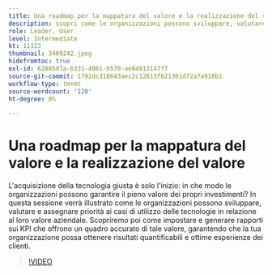 ```yaml
---
title: Una roadmap per la mappatura del valore e la realizzazione del valore
description: scopri come le organizzazioni possono sviluppare, valutare e assegnare priorità ai casi di utilizzo delle tecnologie in relazione al loro valore aziendale, impostare e creare rapporti sui KPI per garantire risultati quantificabili e una migliore esperienza dei clienti.
role: Leader, User
level: Intermediate
kt: 11123
thumbnail: 3409242.jpeg
hidefromtoc: true
exl-id: 62885d7a-6331-4061-b570-ae04913147f7
source-git-commit: 1792dc318643aec2c12613f621361d72a7a918b1
workflow-type: tm+mt
source-wordcount: '120'
ht-degree: 0%

---
```


# Una roadmap per la mappatura del valore e la realizzazione del valore

L&#39;acquisizione della tecnologia giusta è solo l&#39;inizio: in che modo le organizzazioni possono garantire il pieno valore dei propri investimenti? In questa sessione verrà illustrato come le organizzazioni possono sviluppare, valutare e assegnare priorità ai casi di utilizzo delle tecnologie in relazione al loro valore aziendale. Scopriremo poi come impostare e generare rapporti sui KPI che offrono un quadro accurato di tale valore, garantendo che la tua organizzazione possa ottenere risultati quantificabili e ottime esperienze dei clienti.

>[!VIDEO](https://video.tv.adobe.com/v/3409242/?quality=12&learn=on)

